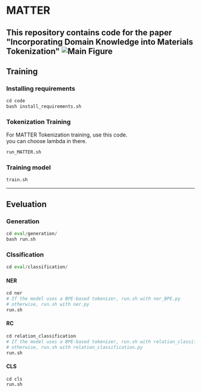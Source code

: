 # MATTER
This repository contains code for the paper "Incorporating Domain Knowledge into Materials Tokenization"
![Main Figure](src/main_page.png)
----

## Training



### Installing requirements
```python
cd code
bash install_requirements.sh
```


### Tokenization Training
For MATTER Tokenization training, use this code.     
you can choose lambda in there.
```python
run_MATTER.sh
```

### Training model

```python
train.sh
```


----

## Eveluation

### Generation

```python
cd eval/generation/
bash run.sh
```

### Clssification


```python
cd eval/classification/
```

#### NER
```python
cd ner
# If the model uses a BPE-based tokenizer, run.sh with ner_BPE.py
# otherwise, run.sh with ner.py
run.sh
```

#### RC
```python
cd relation_classification
# If the model uses a BPE-based tokenizer, run.sh with relation_classification_BPE.py
# otherwise, run.sh with relation_classification.py
run.sh
```

#### CLS

```python
cd cls
run.sh
```

